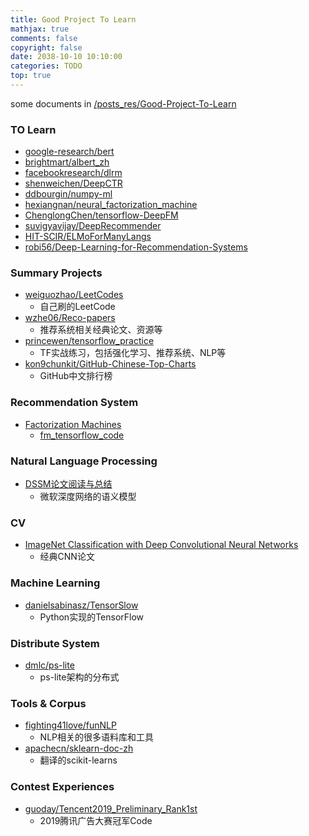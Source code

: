 ```yaml
---
title: Good Project To Learn
mathjax: true
comments: false
copyright: false
date: 2038-10-10 10:10:00
categories: TODO
top: true
---
```


some documents in [/posts_res/Good-Project-To-Learn]()

### TO Learn

- [google-research/bert](https://github.com/google-research/bert)
- [brightmart/albert_zh](https://github.com/brightmart/albert_zh)
- [facebookresearch/dlrm](https://github.com/facebookresearch/dlrm)
- [shenweichen/DeepCTR](https://github.com/shenweichen/DeepCTR)
- [ddbourgin/numpy-ml](https://github.com/ddbourgin/numpy-ml)
- [hexiangnan/neural_factorization_machine](https://github.com/hexiangnan/neural_factorization_machine)
- [ChenglongChen/tensorflow-DeepFM](https://github.com/ChenglongChen/tensorflow-DeepFM)
- [suvigyavijay/DeepRecommender](https://github.com/suvigyavijay/DeepRecommender)
- [HIT-SCIR/ELMoForManyLangs](https://github.com/HIT-SCIR/ELMoForManyLangs)
- [robi56/Deep-Learning-for-Recommendation-Systems](https://github.com/robi56/Deep-Learning-for-Recommendation-Systems)


### Summary Projects

- [weiguozhao/LeetCodes](https://github.com/weiguozhao/LeetCodes)
    - 自己刷的LeetCode
- [wzhe06/Reco-papers](https://github.com/wzhe06/Reco-papers)
    - 推荐系统相关经典论文、资源等
- [princewen/tensorflow_practice](https://github.com/princewen/tensorflow_practice)
    - TF实战练习，包括强化学习、推荐系统、NLP等
- [kon9chunkit/GitHub-Chinese-Top-Charts](https://github.com/kon9chunkit/GitHub-Chinese-Top-Charts)
    - GitHub中文排行榜


### Recommendation System

- [Factorization Machines](https://www.csie.ntu.edu.tw/~b97053/paper/Rendle2010FM.pdf)
  - [fm_tensorflow_code](https://github.com/babakx/fm_tensorflow/blob/master/fm_tensorflow.ipynb)


### Natural Language Processing

- [DSSM论文阅读与总结](https://zhuanlan.zhihu.com/p/53326791)
    - 微软深度网络的语义模型


### CV

- [ImageNet Classification with Deep Convolutional Neural Networks]()
    - 经典CNN论文


### Machine Learning

- [danielsabinasz/TensorSlow](https://github.com/danielsabinasz/TensorSlow)
    - Python实现的TensorFlow


### Distribute System

- [dmlc/ps-lite](https://github.com/dmlc/ps-lite)
    - ps-lite架构的分布式


### Tools & Corpus

- [fighting41love/funNLP](https://github.com/fighting41love/funNLP)
    - NLP相关的很多语料库和工具
- [apachecn/sklearn-doc-zh](https://github.com/apachecn/sklearn-doc-zh)
    - 翻译的scikit-learns


### Contest Experiences

- [guoday/Tencent2019_Preliminary_Rank1st](https://github.com/guoday/Tencent2019_Preliminary_Rank1st)
    - 2019腾讯广告大赛冠军Code
